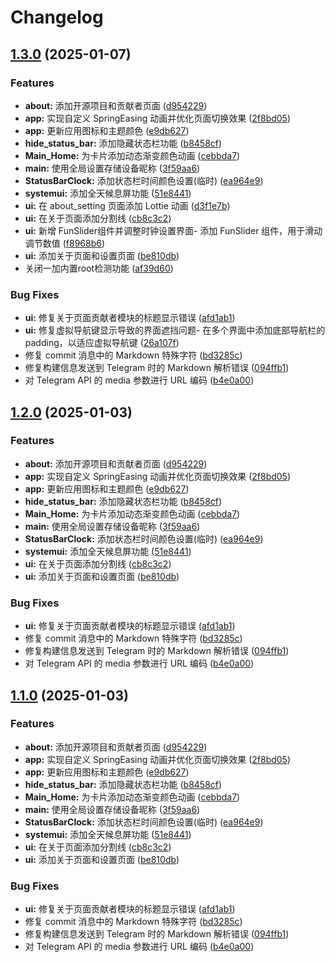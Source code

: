 # Changelog

## [1.3.0](https://github.com/suqi8/OPatch/compare/v1.2.0...v1.3.0) (2025-01-07)


### Features

* **about:** 添加开源项目和贡献者页面 ([d954229](https://github.com/suqi8/OPatch/commit/d954229df009d0f7f60f9272074667cc14ec62e3))
* **app:** 实现自定义 SpringEasing 动画并优化页面切换效果 ([2f8bd05](https://github.com/suqi8/OPatch/commit/2f8bd05ef094637eed4b70c6e2976f1374f69ec3))
* **app:** 更新应用图标和主题颜色 ([e9db627](https://github.com/suqi8/OPatch/commit/e9db627b870a0da463f620ee56826e49c048657c))
* **hide_status_bar:** 添加隐藏状态栏功能 ([b8458cf](https://github.com/suqi8/OPatch/commit/b8458cf889306b0edb53f783e28d2f513e3523d1))
* **Main_Home:** 为卡片添加动态渐变颜色动画 ([cebbda7](https://github.com/suqi8/OPatch/commit/cebbda79a73bc8858b72b61760a7eb79bca94dfa))
* **main:** 使用全局设置存储设备昵称 ([3f59aa6](https://github.com/suqi8/OPatch/commit/3f59aa6943685d6cb042b606b79441032a512a26))
* **StatusBarClock:** 添加状态栏时间颜色设置(临时) ([ea964e9](https://github.com/suqi8/OPatch/commit/ea964e9df43682e2fd6b52980a7cce6325454333))
* **systemui:** 添加全天候息屏功能 ([51e8441](https://github.com/suqi8/OPatch/commit/51e8441611d098455d7f78a1b8f64ba1bf506d4f))
* **ui:** 在 about_setting 页面添加 Lottie 动画 ([d3f1e7b](https://github.com/suqi8/OPatch/commit/d3f1e7befd52f9760470173a41276d1937c24061))
* **ui:** 在关于页面添加分割线 ([cb8c3c2](https://github.com/suqi8/OPatch/commit/cb8c3c2829e8b5c9dd1f6331d7ff508ef51a1f27))
* **ui:** 新增 FunSlider组件并调整时钟设置界面- 添加 FunSlider 组件，用于滑动调节数值 ([f8968b6](https://github.com/suqi8/OPatch/commit/f8968b6327650a793b68a01b0a263645d29fac9f))
* **ui:** 添加关于页面和设置页面 ([be810db](https://github.com/suqi8/OPatch/commit/be810db090880df6f7badecf9d7197d46639cee1))
* 关闭一加内置root检测功能 ([af39d60](https://github.com/suqi8/OPatch/commit/af39d6050dff209cc1e466acf6d5fdf1a90927f3))


### Bug Fixes

* **ui:** 修复关于页面贡献者模块的标题显示错误 ([afd1ab1](https://github.com/suqi8/OPatch/commit/afd1ab196b5f554920b211f200bc0bcea0381475))
* **ui:** 修复虚拟导航键显示导致的界面遮挡问题- 在多个界面中添加底部导航栏的 padding，以适应虚拟导航键 ([26a107f](https://github.com/suqi8/OPatch/commit/26a107f83de370ebcb6d637a16290340c6dca46e))
* 修复 commit 消息中的 Markdown 特殊字符 ([bd3285c](https://github.com/suqi8/OPatch/commit/bd3285cd969cd620daa9ccb9f8a3f1b2e86e7b65))
* 修复构建信息发送到 Telegram 时的 Markdown 解析错误 ([094ffb1](https://github.com/suqi8/OPatch/commit/094ffb190ece2eb40bb8332ae72db53127e56c76))
* 对 Telegram API 的 media 参数进行 URL 编码 ([b4e0a00](https://github.com/suqi8/OPatch/commit/b4e0a0087b4c7f5ab919a6b0c1fc1c699adebb1d))

## [1.2.0](https://github.com/suqi8/OPatch/compare/v1.1.0...v1.2.0) (2025-01-03)


### Features

* **about:** 添加开源项目和贡献者页面 ([d954229](https://github.com/suqi8/OPatch/commit/d954229df009d0f7f60f9272074667cc14ec62e3))
* **app:** 实现自定义 SpringEasing 动画并优化页面切换效果 ([2f8bd05](https://github.com/suqi8/OPatch/commit/2f8bd05ef094637eed4b70c6e2976f1374f69ec3))
* **app:** 更新应用图标和主题颜色 ([e9db627](https://github.com/suqi8/OPatch/commit/e9db627b870a0da463f620ee56826e49c048657c))
* **hide_status_bar:** 添加隐藏状态栏功能 ([b8458cf](https://github.com/suqi8/OPatch/commit/b8458cf889306b0edb53f783e28d2f513e3523d1))
* **Main_Home:** 为卡片添加动态渐变颜色动画 ([cebbda7](https://github.com/suqi8/OPatch/commit/cebbda79a73bc8858b72b61760a7eb79bca94dfa))
* **main:** 使用全局设置存储设备昵称 ([3f59aa6](https://github.com/suqi8/OPatch/commit/3f59aa6943685d6cb042b606b79441032a512a26))
* **StatusBarClock:** 添加状态栏时间颜色设置(临时) ([ea964e9](https://github.com/suqi8/OPatch/commit/ea964e9df43682e2fd6b52980a7cce6325454333))
* **systemui:** 添加全天候息屏功能 ([51e8441](https://github.com/suqi8/OPatch/commit/51e8441611d098455d7f78a1b8f64ba1bf506d4f))
* **ui:** 在关于页面添加分割线 ([cb8c3c2](https://github.com/suqi8/OPatch/commit/cb8c3c2829e8b5c9dd1f6331d7ff508ef51a1f27))
* **ui:** 添加关于页面和设置页面 ([be810db](https://github.com/suqi8/OPatch/commit/be810db090880df6f7badecf9d7197d46639cee1))


### Bug Fixes

* **ui:** 修复关于页面贡献者模块的标题显示错误 ([afd1ab1](https://github.com/suqi8/OPatch/commit/afd1ab196b5f554920b211f200bc0bcea0381475))
* 修复 commit 消息中的 Markdown 特殊字符 ([bd3285c](https://github.com/suqi8/OPatch/commit/bd3285cd969cd620daa9ccb9f8a3f1b2e86e7b65))
* 修复构建信息发送到 Telegram 时的 Markdown 解析错误 ([094ffb1](https://github.com/suqi8/OPatch/commit/094ffb190ece2eb40bb8332ae72db53127e56c76))
* 对 Telegram API 的 media 参数进行 URL 编码 ([b4e0a00](https://github.com/suqi8/OPatch/commit/b4e0a0087b4c7f5ab919a6b0c1fc1c699adebb1d))

## [1.1.0](https://github.com/suqi8/OPatch/compare/v1.0.0...v1.1.0) (2025-01-03)


### Features

* **about:** 添加开源项目和贡献者页面 ([d954229](https://github.com/suqi8/OPatch/commit/d954229df009d0f7f60f9272074667cc14ec62e3))
* **app:** 实现自定义 SpringEasing 动画并优化页面切换效果 ([2f8bd05](https://github.com/suqi8/OPatch/commit/2f8bd05ef094637eed4b70c6e2976f1374f69ec3))
* **app:** 更新应用图标和主题颜色 ([e9db627](https://github.com/suqi8/OPatch/commit/e9db627b870a0da463f620ee56826e49c048657c))
* **hide_status_bar:** 添加隐藏状态栏功能 ([b8458cf](https://github.com/suqi8/OPatch/commit/b8458cf889306b0edb53f783e28d2f513e3523d1))
* **Main_Home:** 为卡片添加动态渐变颜色动画 ([cebbda7](https://github.com/suqi8/OPatch/commit/cebbda79a73bc8858b72b61760a7eb79bca94dfa))
* **main:** 使用全局设置存储设备昵称 ([3f59aa6](https://github.com/suqi8/OPatch/commit/3f59aa6943685d6cb042b606b79441032a512a26))
* **StatusBarClock:** 添加状态栏时间颜色设置(临时) ([ea964e9](https://github.com/suqi8/OPatch/commit/ea964e9df43682e2fd6b52980a7cce6325454333))
* **systemui:** 添加全天候息屏功能 ([51e8441](https://github.com/suqi8/OPatch/commit/51e8441611d098455d7f78a1b8f64ba1bf506d4f))
* **ui:** 在关于页面添加分割线 ([cb8c3c2](https://github.com/suqi8/OPatch/commit/cb8c3c2829e8b5c9dd1f6331d7ff508ef51a1f27))
* **ui:** 添加关于页面和设置页面 ([be810db](https://github.com/suqi8/OPatch/commit/be810db090880df6f7badecf9d7197d46639cee1))


### Bug Fixes

* **ui:** 修复关于页面贡献者模块的标题显示错误 ([afd1ab1](https://github.com/suqi8/OPatch/commit/afd1ab196b5f554920b211f200bc0bcea0381475))
* 修复 commit 消息中的 Markdown 特殊字符 ([bd3285c](https://github.com/suqi8/OPatch/commit/bd3285cd969cd620daa9ccb9f8a3f1b2e86e7b65))
* 修复构建信息发送到 Telegram 时的 Markdown 解析错误 ([094ffb1](https://github.com/suqi8/OPatch/commit/094ffb190ece2eb40bb8332ae72db53127e56c76))
* 对 Telegram API 的 media 参数进行 URL 编码 ([b4e0a00](https://github.com/suqi8/OPatch/commit/b4e0a0087b4c7f5ab919a6b0c1fc1c699adebb1d))
